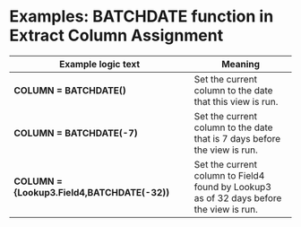 
# Examples: BATCHDATE function in Extract Column Assignment

|Example logic text|Meaning|
|------------------|-------|
|**COLUMN = BATCHDATE()**|Set the current column to the date<br> that this view is run.|
|**COLUMN = BATCHDATE(-7)**|Set the current column to the date<br> that is 7 days before the view is run.|
|**COLUMN = {Lookup3.Field4,BATCHDATE(-32))**|Set the current column to Field4 found by Lookup3<br> as of 32 days before the view is run.|

  